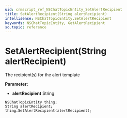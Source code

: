 ```yaml
---
uid: crmscript_ref_NSChatTopicEntity_SetAlertRecipient
title: SetAlertRecipient(String alertRecipient)
intellisense: NSChatTopicEntity.SetAlertRecipient
keywords: NSChatTopicEntity, GetAlertRecipient
so.topic: reference
---
```


# SetAlertRecipient(String alertRecipient)

The recipient(s) for the alert template

**Parameter:** 
 - **alertRecipient** String

```crmscript
NSChatTopicEntity thing;
String alertRecipient;
thing.SetAlertRecipient(alertRecipient);
```

